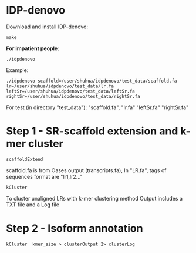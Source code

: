 # IDP-denovo

Download and install IDP-denovo:

```make```


**For impatient people**: 

```./idpdenovo  ```

Example:

```./idpdenovo scaffold=/user/shuhua/idpdenovo/test_data/scaffold.fa lr=/user/shuhua/idpdenovo/test_data/lr.fa leftSr=/user/shuhua/idpdenovo/test_data/leftSr.fa rightSr=/user/shuhua/idpdenovo/test_data/rightSr.fa ```

For test (in directory "test_data"): "scaffold.fa", "lr.fa" "leftSr.fa" "rightSr.fa"
 
 
 
# Step 1 - SR-scaffold extension and k-mer cluster

``` scaffoldExtend ```



scaffold.fa is from Oases output (transcripts.fa), In "LR.fa", tags of sequences format are "lr1,lr2..."

```kCluster ```
        
To cluster unaligned LRs with k-mer clustering method Output includes a TXT file and a Log file
 
 
# Step 2 - Isoform annotation

 ```kCluster  kmer_size > clusterOutput 2> clusterLog ```

         
To cluster unaligned LRs with k-mer clustering method, output a TXT file and a log file to track progress of clustering
 
 
# Step 3 - Quantification

 ```MLE   python_path code_path SR_length  ```

 
Output file is "refSeq_MLE_output1.tab" to tell SR coverage for each transcript. IDP-denovo will outupt LR coverage. SR align to pseudo-reference with HISAT LR align to transcripts with GMAP
